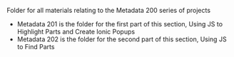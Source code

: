 Folder for all materials relating to the Metadata 200 series of projects  
* Metadata 201 is the folder for the first part of this section, Using JS to Highlight Parts and Create Ionic Popups
* Metadata 202 is the folder for the second part of this section, Using JS to Find Parts

